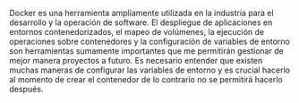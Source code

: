 Docker es una herramienta ampliamente utilizada en la industria para el desarrollo y la operación de software. El despliegue de aplicaciones en entornos contenedorizados, el mapeo de volúmenes, la ejecución de operaciones sobre contenedores y la configuración de variables de entorno son herramientas sumamente
importantes que me permitirán gestionar de mejor manera proyectos a futuro.
Es necesario entender que existen muchas maneras de configurar las variables de entorno y es crucial hacerlo al momento de crear el contenedor de lo contrario no se permitirá hacerlo después. 
